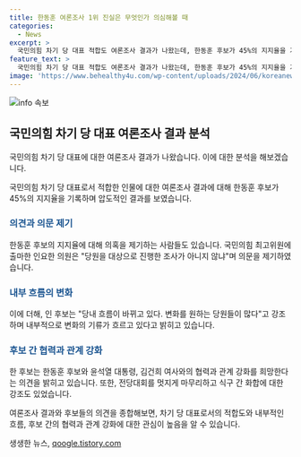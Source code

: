 ```yaml
---
title: 한동훈 여론조사 1위 진실은 무엇인가 의심해볼 때
categories:
  - News
excerpt: >
  국민의힘 차기 당 대표 적합도 여론조사 결과가 나왔는데, 한동훈 후보가 45%의 지지율을 기록하여 압도적인 결과를 보였다. 그러나 최고위원 후보는 이를 의심하며 당원 대상 조사가 아니라 어떻게 믿냐고 밝혔고, 당내 흐름이 변하고 있다고 강조했다. 한동훈 후보는 대통령실과의 갈등을 풀어나가는 노력을 강조하며, 김건희 여사와의 관계를 언급하여 신뢰를 회복하고 화합을 강조했다. 전당대회를 멋있게 마치고 당 내 화합을 촉구했다. (종합)
feature_text: >
  국민의힘 차기 당 대표 적합도 여론조사 결과가 나왔는데, 한동훈 후보가 45%의 지지율을 기록하여 압도적인 결과를 보였다. 그러나 최고위원 후보는 이를 의심하며 당원 대상 조사가 아니라 어떻게 믿냐고 밝혔고, 당내 흐름이 변하고 있다고 강조했다. 한동훈 후보는 대통령실과의 갈등을 풀어나가는 노력을 강조하며, 김건희 여사와의 관계를 언급하여 신뢰를 회복하고 화합을 강조했다. 전당대회를 멋있게 마치고 당 내 화합을 촉구했다. (종합)
image: 'https://www.behealthy4u.com/wp-content/uploads/2024/06/koreanews.jpg'
---
```


<p><img src="https://www.behealthy4u.com/wp-content/uploads/2024/06/koreanews.jpg" alt="info 속보" /></p>

<h2 data-ke-size="size26">국민의힘 차기 당 대표 여론조사 결과 분석</h2>

<p>국민의힘 차기 당 대표에 대한 여론조사 결과가 나왔습니다. 이에 대한 분석을 해보겠습니다.</p>

<p data-ke-size="size16">국민의힘 차기 당 대표로서 적합한 인물에 대한 여론조사 결과에 대해 한동훈 후보가 45%의 지지율을 기록하며 압도적인 결과를 보였습니다.</p>

<h3><b><span style="color: #1a5490;">의견과 의문 제기</span></b></h3>

<p>한동훈 후보의 지지율에 대해 의혹을 제기하는 사람들도 있습니다. 국민의힘 최고위원에 출마한 인요한 의원은 "당원을 대상으로 진행한 조사가 아니지 않냐"며 의문을 제기하였습니다.</p>

<h3><b><span style="color: #1a5490;">내부 흐름의 변화</span></b></h3>

<p>이에 더해, 인 후보는 "당내 흐름이 바뀌고 있다. 변화를 원하는 당원들이 많다"고 강조하며 내부적으로 변화의 기류가 흐르고 있다고 밝히고 있습니다.</p>

<h3><b><span style="color: #1a5490;">후보 간 협력과 관계 강화</span></b></h3>

<p>한 후보는 한동훈 후보와 윤석열 대통령, 김건희 여사와의 협력과 관계 강화를 희망한다는 의견을 밝히고 있습니다. 또한, 전당대회를 멋지게 마무리하고 식구 간 화합에 대한 강조도 있었습니다.</p>

<p>여론조사 결과와 후보들의 의견을 종합해보면, 차기 당 대표로서의 적합도와 내부적인 흐름, 후보 간의 협력과 관계 강화에 대한 관심이 높음을 알 수 있습니다.</p>
생생한 뉴스, <a href="https://qoogle.tistory.com" rel="dofollow">qoogle.tistory.com</a>


